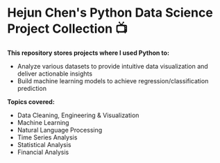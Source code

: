 # Hejun Chen's Python Data Science Project Collection 📺
**This repository stores projects where I used Python to:**

* Analyze various datasets to provide intuitive data visualization and deliver actionable insights 
* Build machine learning models to achieve regression/classification prediction

**Topics covered:**
* Data Cleaning, Engineering & Visualization
* Machine Learning
* Natural Language Processing
* Time Series Analysis
* Statistical Analysis
* Financial Analysis
